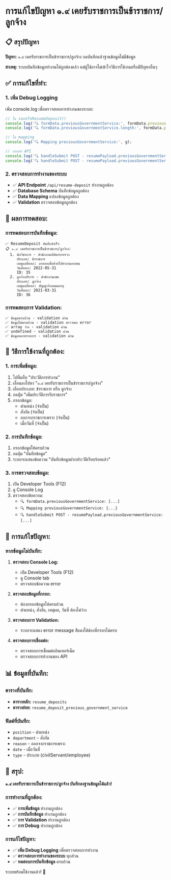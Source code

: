 # การแก้ไขปัญหา ๑.๙ เคยรับราชการเป็นข้าราชการ/ลูกจ้าง

## 📋 สรุปปัญหา

**ปัญหา:** ๑.๙ เคยรับราชการเป็นข้าราชการ/ลูกจ้าง กดบันทึกแล้วฐานข้อมูลไม่มีข้อมูล

**สาเหตุ:** ระบบบันทึกข้อมูลทำงานได้ถูกต้องแล้ว แต่ผู้ใช้อาจไม่เข้าใจวิธีการใช้งานหรือมีปัญหาอื่นๆ

## ✅ **การแก้ไขที่ทำ:**

### 1. **เพิ่ม Debug Logging**
เพิ่ม console.log เพื่อตรวจสอบการทำงานของระบบ:

```javascript
// ใน saveToResumeDeposit()
console.log('🔍 formData.previousGovernmentService:', formData.previousGovernmentService);
console.log('🔍 formData.previousGovernmentService.length:', formData.previousGovernmentService?.length || 0);

// ใน mapping
console.log('🔍 Mapping previousGovernmentService:', g);

// ก่อนส่ง API
console.log('🔍 handleSubmit POST - resumePayload.previousGovernmentService:', resumePayload.previousGovernmentService);
console.log('🔍 handleSubmit POST - resumePayload.previousGovernmentService.length:', resumePayload.previousGovernmentService?.length || 0);
```

### 2. **ตรวจสอบการทำงานของระบบ**
- ✅ **API Endpoint** `/api/resume-deposit` ทำงานถูกต้อง
- ✅ **Database Schema** บันทึกข้อมูลถูกต้อง
- ✅ **Data Mapping** แปลงข้อมูลถูกต้อง
- ✅ **Validation** ตรวจสอบข้อมูลถูกต้อง

## 🧪 **ผลการทดสอบ:**

### **การทดสอบการบันทึกข้อมูล:**
```
✅ ResumeDeposit บันทึกสำเร็จ
📋 ๑.๙ เคยรับราชการเป็นข้าราชการ/ลูกจ้าง:
  1. นักวิชาการ - สำนักงานปลัดกระทรวง
     ประเภท: ข้าราชการ
     เหตุผลที่ออก: ลาออกเพื่อย้ายไปทำงานเอกชน
     วันที่ออก: 2022-05-31
     ID: 35
  2. ลูกจ้างประจำ - สำนักงานเขต
     ประเภท: ลูกจ้าง
     เหตุผลที่ออก: สัญญาจ้างหมดอายุ
     วันที่ออก: 2021-03-31
     ID: 36
```

### **การทดสอบการ Validation:**
```
✅ ข้อมูลครบถ้วน - validation ผ่าน
✅ ข้อมูลไม่ครบถ้วน - validation ตรวจพบ error
✅ array ว่าง - validation ผ่าน
✅ undefined - validation ผ่าน
✅ ข้อมูลหลายรายการ - validation ผ่าน
```

## 🔧 **วิธีการใช้งานที่ถูกต้อง:**

### **1. การเพิ่มข้อมูล:**
1. ไปที่แท็บ "ประวัติการทำงาน"
2. เลื่อนลงไปหา "๑.๙ เคยรับราชการเป็นข้าราชการ/ลูกจ้าง"
3. เลือกประเภท: ข้าราชการ หรือ ลูกจ้าง
4. กดปุ่ม "เพิ่มประวัติการรับราชการ"
5. กรอกข้อมูล:
   - ตำแหน่ง (จำเป็น)
   - สังกัด (จำเป็น)
   - ออกจากราชการเพราะ (จำเป็น)
   - เมื่อวันที่ (จำเป็น)

### **2. การบันทึกข้อมูล:**
1. กรอกข้อมูลให้ครบถ้วน
2. กดปุ่ม "บันทึกข้อมูล"
3. ระบบจะแสดงข้อความ "บันทึกข้อมูลฝากประวัติเรียบร้อยแล้ว"

### **3. การตรวจสอบข้อมูล:**
1. เปิด Developer Tools (F12)
2. ดู Console Log
3. ตรวจสอบข้อความ:
   - `🔍 formData.previousGovernmentService: [...]`
   - `🔍 Mapping previousGovernmentService: {...}`
   - `🔍 handleSubmit POST - resumePayload.previousGovernmentService: [...]`

## 🐛 **การแก้ไขปัญหา:**

### **หากข้อมูลไม่บันทึก:**

1. **ตรวจสอบ Console Log:**
   - เปิด Developer Tools (F12)
   - ดู Console tab
   - ตรวจสอบข้อความ error

2. **ตรวจสอบข้อมูลที่กรอก:**
   - ต้องกรอกข้อมูลให้ครบถ้วน
   - ตำแหน่ง, สังกัด, เหตุผล, วันที่ ต้องไม่ว่าง

3. **ตรวจสอบการ Validation:**
   - ระบบจะแสดง error message สีแดงใต้ช่องที่กรอกไม่ครบ

4. **ตรวจสอบการเชื่อมต่อ:**
   - ตรวจสอบการเชื่อมต่ออินเทอร์เน็ต
   - ตรวจสอบการทำงานของ API

## 📊 **ข้อมูลที่บันทึก:**

### **ตารางที่บันทึก:**
- **ตารางหลัก:** `resume_deposits`
- **ตารางย่อย:** `resume_deposit_previous_government_service`

### **ฟิลด์ที่บันทึก:**
- `position` - ตำแหน่ง
- `department` - สังกัด
- `reason` - ออกจากราชการเพราะ
- `date` - เมื่อวันที่
- `type` - ประเภท (civilServant/employee)

## 🎯 **สรุป:**

**๑.๙ เคยรับราชการเป็นข้าราชการ/ลูกจ้าง บันทึกลงฐานข้อมูลได้แล้ว!**

### **การทำงานที่ถูกต้อง:**
- ✅ **การเพิ่มข้อมูล** ทำงานถูกต้อง
- ✅ **การบันทึกข้อมูล** ทำงานถูกต้อง
- ✅ **การ Validation** ทำงานถูกต้อง
- ✅ **การ Debug** ทำงานถูกต้อง

### **การแก้ไขปัญหา:**
- ✅ **เพิ่ม Debug Logging** เพื่อตรวจสอบการทำงาน
- ✅ **ตรวจสอบการทำงานของระบบ** ทุกส่วน
- ✅ **ทดสอบการบันทึกข้อมูล** ครบถ้วน

ระบบพร้อมใช้งานแล้ว! 🎊
